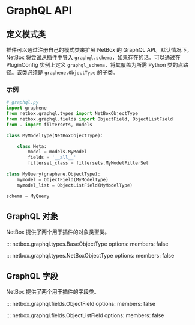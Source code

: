 # GraphQL API

## 定义模式类

插件可以通过注册自己的模式类来扩展 NetBox 的 GraphQL API。默认情况下，NetBox 将尝试从插件中导入 `graphql.schema`，如果存在的话。可以通过在 PluginConfig 实例上定义 `graphql_schema`，将其覆盖为所需 Python 类的点路径。该类必须是 `graphene.ObjectType` 的子类。

### 示例

```python
# graphql.py
import graphene
from netbox.graphql.types import NetBoxObjectType
from netbox.graphql.fields import ObjectField, ObjectListField
from . import filtersets, models

class MyModelType(NetBoxObjectType):

    class Meta:
        model = models.MyModel
        fields = '__all__'
        filterset_class = filtersets.MyModelFilterSet

class MyQuery(graphene.ObjectType):
    mymodel = ObjectField(MyModelType)
    mymodel_list = ObjectListField(MyModelType)

schema = MyQuery
```

## GraphQL 对象

NetBox 提供了两个用于插件的对象类型类。

::: netbox.graphql.types.BaseObjectType
    options:
      members: false

::: netbox.graphql.types.NetBoxObjectType
    options:
      members: false

## GraphQL 字段

NetBox 提供了两个用于插件的字段类。

::: netbox.graphql.fields.ObjectField
    options:
      members: false

::: netbox.graphql.fields.ObjectListField
    options:
      members: false
